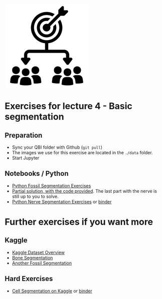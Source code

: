 ![](../../docs/figures/np_segmentation_4159870_000000.svg)
# Exercises for lecture 4 - Basic segmentation

## Preparation
- Sync your QBI folder with Github (```git pull```)
- The images we use for this exercise are located in the ```./data``` folder.
- Start Jupyter

## Notebooks / Python
 - [Python Fossil Segmentation Exercises](https://github.com/ImagingLectures/Quantitative-Big-Imaging-2022/blob/main/Exercises/04-Segmentation/04-Fossil.ipynb)
  - [Partial solution, with the code provided](https://github.com/ImagingLectures/Quantitative-Big-Imaging-2022/blob/main/Exercises/04-Segmentation/04-Fossil_guided.ipynb). The last part with the nerve is still up to you to solve.
 - [Python Nerve Segmentation Exercises](https://github.com/ImagingLectures/Quantitative-Big-Imaging-2022/blob/main/Exercises/04-Segmentation/04-Exercises.ipynb) or [binder](http://mybinder.org/v2/gh/imaginglectures/quantitative-big-imaging-2021/main?filepath=Kaggle_Competitions/04-Exercises.ipynb)

# Further exercises if you want more
## Kaggle

 - [Kaggle Dataset Overview](https://www.kaggle.com/kmader/qbi-image-segmentation)
 - [Bone Segmentation](https://www.kaggle.com/kmader/segmenting-cells-in-bone-data)
 - [Another Fossil Segmentation](https://www.kaggle.com/kmader/teeth-fossil-viewing)

## Hard Exercises

 - [Cell Segmentation on Kaggle](https://www.kaggle.com/gaborvecsei/basic-pure-computer-vision-segmentation-lb-0-229) or [binder](http://mybinder.org/v2/gh/kmader/quantitative-big-imaging-2019/master?filepath=Kaggle_Competitions/CV_CellSegmentation.ipynb)

